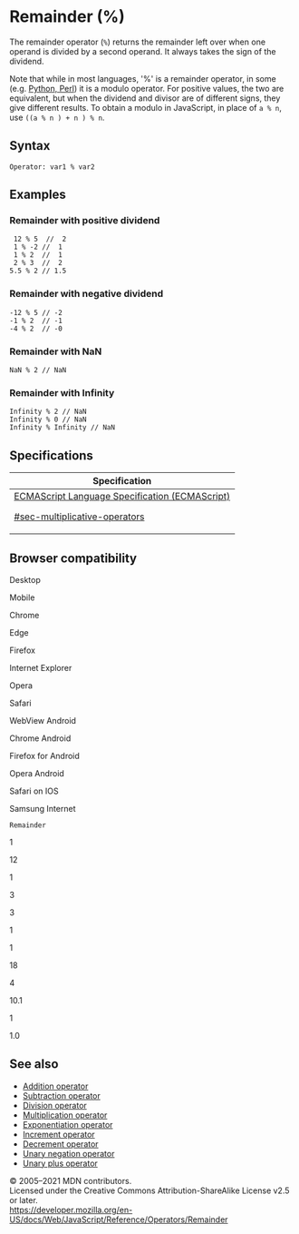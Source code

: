 # Remainder (%)

The remainder operator (`%`) returns the remainder left over when one operand is divided by a second operand. It always takes the sign of the dividend.

Note that while in most languages, '%' is a remainder operator, in some (e.g. [Python, Perl](https://en.wikipedia.org/wiki/Modulo_operation#In_programming_languages)) it is a modulo operator. For positive values, the two are equivalent, but when the dividend and divisor are of different signs, they give different results. To obtain a modulo in JavaScript, in place of `a % n`, use `((a % n ) + n ) % n`.

## Syntax

    Operator: var1 % var2

## Examples

### Remainder with positive dividend

     12 % 5  //  2
     1 % -2 //  1
     1 % 2  //  1
     2 % 3  //  2
    5.5 % 2 // 1.5

### Remainder with negative dividend

    -12 % 5 // -2
    -1 % 2  // -1
    -4 % 2  // -0

### Remainder with NaN

    NaN % 2 // NaN

### Remainder with Infinity

    Infinity % 2 // NaN
    Infinity % 0 // NaN
    Infinity % Infinity // NaN

## Specifications

<table><thead><tr class="header"><th>Specification</th></tr></thead><tbody><tr class="odd"><td><a href="https://tc39.es/ecma262/#sec-multiplicative-operators">ECMAScript Language Specification (ECMAScript) 
<br/>


<span class="small">#sec-multiplicative-operators</span></a></td></tr></tbody></table>

## Browser compatibility

Desktop

Mobile

Chrome

Edge

Firefox

Internet Explorer

Opera

Safari

WebView Android

Chrome Android

Firefox for Android

Opera Android

Safari on IOS

Samsung Internet

`Remainder`

1

12

1

3

3

1

1

18

4

10.1

1

1.0

## See also

-   [Addition operator](addition)
-   [Subtraction operator](subtraction)
-   [Division operator](division)
-   [Multiplication operator](multiplication)
-   [Exponentiation operator](exponentiation)
-   [Increment operator](increment)
-   [Decrement operator](decrement)
-   [Unary negation operator](unary_negation)
-   [Unary plus operator](unary_plus)

© 2005–2021 MDN contributors.  
Licensed under the Creative Commons Attribution-ShareAlike License v2.5 or later.  
<a href="https://developer.mozilla.org/en-US/docs/Web/JavaScript/Reference/Operators/Remainder" class="_attribution-link">https://developer.mozilla.org/en-US/docs/Web/JavaScript/Reference/Operators/Remainder</a>

